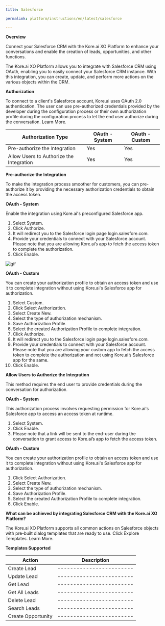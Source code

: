 ```yaml
---
title: Salesforce

permalink: platform/instructions/en/latest/salesforce

---
```


<container>

**Overview**

Connect your Salesforce CRM with the Kore.ai XO Platform to enhance your conversations and enable the creation of leads, opportunities, and other functions.

The Kore.ai XO Platform allows you to integrate with Salesforce CRM using OAuth, enabling you to easily connect your Salesforce CRM instance. With this integration, you can create, update, and perform more actions on the various objects within the CRM.


</container>

<container>

**Authorization**
 
To connect to a client's Salesforce account, Kore.ai uses OAuth 2.0 authentication. The user can use pre-authorized credentials provided by the developer during the configuration process or their own authorization profile during the configuration process to let the end user authorize during the conversation. Learn More.
 
 |Authorization Type                      | OAuth - System | OAuth - Custom |
 |----------------------------------------|----------------|----------------|
 |Pre-authorize the Integration           |       Yes      |       Yes      |
 |Allow Users to Authorize the Integration|       Yes      |       Yes      |


**Pre-authorize the Integration**
 
 To make the integration process smoother for customers, you can pre-authorize it by providing the necessary authorization credentials to obtain the access token.

**OAuth - System**
 
 Enable the integration using Kore.ai's preconfigured Salesforce app. 
 
1. Select System.
2. Click Authorize.
3. It will redirect you to the Salesforce login page login.salesfore.com. 
4. Provide your credentials to connect with your Salesforce account.
   Please note that you are allowing Kore.ai’s app to fetch the access token to complete the authorization.
5. Click Enable.
 
 ![gif](/koredotai-docs/images/Home%20_%20Loom%20-%2019%20December%202022.gif)
 
**OAuth - Custom**
 
 You can create your authorization profile to obtain an access token and use it to complete integration without using Kore.ai's Salesforce app for authorization.
 
1. Select Custom.
2. Click Select Authorization.
3. Select Create New.
4. Select the type of authorization mechanism. 
5. Save Authorization Profile.
6. Select the created Authorization Profile to complete integration.
7. Click Authorize.
8. It will redirect you to the Salesforce login page login.salesfore.com. 
9. Provide your credentials to connect with your Salesforce account. 
   Please note that you are allowing your custom app to fetch the access token to complete the authorization and not using Kore.ai’s Salesforce app for the same.
10. Click Enable.
 
 
**Allow Users to Authorize the Integration**
 
This method requires the end user to provide credentials during the conversation for authorization.
 
**OAuth - System**
 
 This authorization process involves requesting permission for Kore.ai's Salesforce app to access an access token at runtime.
 
1. Select System.
2. Click Enable.
3. Please note that a link will be sent to the end-user during the conversation to grant access to Kore.ai’s app to fetch the access token.
 
 **OAuth - Custom**
 
 You can create your authorization profile to obtain an access token and use it to complete integration without using Kore.ai's Salesforce app for authorization.
 
1. Click Select Authorization.
2. Select Create New.
3. Select the type of authorization mechanism. 
4. Save Authorization Profile.
5. Select the created Authorization Profile to complete integration.
6. Click Enable.

**What can be achieved by integrating Salesforce CRM with the Kore.ai XO Platform?**
 
The Kore.ai XO Platform supports all common actions on Salesforce objects with pre-built dialog templates that are ready to use. Click Explore Templates. Learn More.
 
**Templates Supported**

| Action           | Description            |
|------------------|------------------------|
|Create Lead       |------------------------|
|Update Lead       |------------------------|
|Get Lead          |------------------------|
|Get All Leads     |------------------------|
|Delete Lead       |------------------------|
|Search Leads      |------------------------|
|Create Opportunity|------------------------|

</container>

